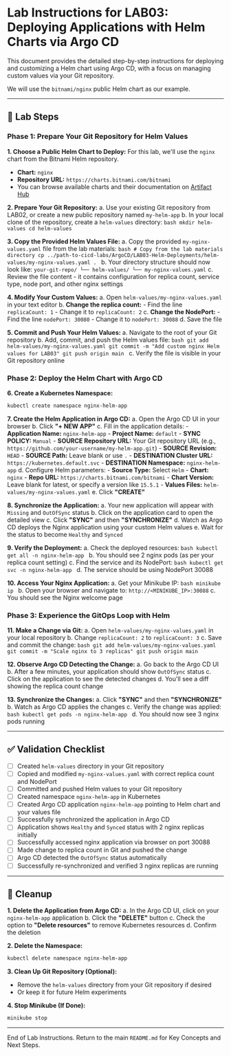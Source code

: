 # Lab Instructions for LAB03: Deploying Applications with Helm Charts via Argo CD

This document provides the detailed step-by-step instructions for deploying and customizing a Helm chart using Argo CD, with a focus on managing custom values via your Git repository.

We will use the `bitnami/nginx` public Helm chart as our example.

---

## 🚀 Lab Steps

### Phase 1: Prepare Your Git Repository for Helm Values

**1. Choose a Public Helm Chart to Deploy:**
   For this lab, we'll use the `nginx` chart from the Bitnami Helm repository.
   - **Chart:** `nginx`
   - **Repository URL:** `https://charts.bitnami.com/bitnami`
   - You can browse available charts and their documentation on [Artifact Hub](https://artifacthub.io/)

**2. Prepare Your Git Repository:**
   a. Use your existing Git repository from LAB02, or create a new public repository named `my-helm-app`
   b. In your local clone of the repository, create a `helm-values` directory:
      ```bash
      mkdir helm-values
      cd helm-values
      ```

**3. Copy the Provided Helm Values File:**
   a. Copy the provided `my-nginx-values.yaml` file from the lab materials:
      ```bash
      # Copy from the lab materials directory
      cp ../path-to-cicd-labs/ArgoCD/LAB03-Helm-Deployments/helm-values/my-nginx-values.yaml .
      ```
   b. Your directory structure should now look like:
      ```
      your-git-repo/
      └── helm-values/
          └── my-nginx-values.yaml
      ```
   c. Review the file content - it contains configuration for replica count, service type, node port, and other nginx settings

**4. Modify Your Custom Values:**
   a. Open `helm-values/my-nginx-values.yaml` in your text editor
   b. **Change the replica count:**
      - Find the line `replicaCount: 1`
      - Change it to `replicaCount: 2`
   c. **Change the NodePort:**
      - Find the line `nodePort: 30080`
      - Change it to `nodePort: 30088`
   d. Save the file

**5. Commit and Push Your Helm Values:**
   a. Navigate to the root of your Git repository
   b. Add, commit, and push the Helm values file:
      ```bash
      git add helm-values/my-nginx-values.yaml
      git commit -m "Add custom nginx Helm values for LAB03"
      git push origin main
      ```
   c. Verify the file is visible in your Git repository online

### Phase 2: Deploy the Helm Chart with Argo CD

**6. Create a Kubernetes Namespace:**
   ```bash
   kubectl create namespace nginx-helm-app
   ```

**7. Create the Helm Application in Argo CD:**
   a. Open the Argo CD UI in your browser
   b. Click **"+ NEW APP"**
   c. Fill in the application details:
      - **Application Name:** `nginx-helm-app`
      - **Project Name:** `default`
      - **SYNC POLICY:** `Manual`
      - **SOURCE Repository URL:** Your Git repository URL (e.g., `https://github.com/your-username/my-helm-app.git`)
      - **SOURCE Revision:** `HEAD`
      - **SOURCE Path:** Leave blank or use `.`
      - **DESTINATION Cluster URL:** `https://kubernetes.default.svc`
      - **DESTINATION Namespace:** `nginx-helm-app`
   d. Configure Helm parameters:
      - **Source Type:** Select `Helm`
      - **Chart:** `nginx`
      - **Repo URL:** `https://charts.bitnami.com/bitnami`
      - **Chart Version:** Leave blank for latest, or specify a version like `15.5.1`
      - **Values Files:** `helm-values/my-nginx-values.yaml`
   e. Click **"CREATE"**

**8. Synchronize the Application:**
   a. Your new application will appear with `Missing` and `OutOfSync` status
   b. Click on the application card to open the detailed view
   c. Click **"SYNC"** and then **"SYNCHRONIZE"**
   d. Watch as Argo CD deploys the Nginx application using your custom Helm values
   e. Wait for the status to become `Healthy` and `Synced`

**9. Verify the Deployment:**
   a. Check the deployed resources:
      ```bash
      kubectl get all -n nginx-helm-app
      ```
   b. You should see 2 nginx pods (as per your replica count setting)
   c. Find the service and its NodePort:
      ```bash
      kubectl get svc -n nginx-helm-app
      ```
   d. The service should be using NodePort 30088

**10. Access Your Nginx Application:**
   a. Get your Minikube IP:
      ```bash
      minikube ip
      ```
   b. Open your browser and navigate to: `http://<MINIKUBE_IP>:30088`
   c. You should see the Nginx welcome page

### Phase 3: Experience the GitOps Loop with Helm

**11. Make a Change via Git:**
   a. Open `helm-values/my-nginx-values.yaml` in your local repository
   b. Change `replicaCount: 2` to `replicaCount: 3`
   c. Save and commit the change:
      ```bash
      git add helm-values/my-nginx-values.yaml
      git commit -m "Scale nginx to 3 replicas"
      git push origin main
      ```

**12. Observe Argo CD Detecting the Change:**
   a. Go back to the Argo CD UI
   b. After a few minutes, your application should show `OutOfSync` status
   c. Click on the application to see the detected changes
   d. You'll see a diff showing the replica count change

**13. Synchronize the Changes:**
   a. Click **"SYNC"** and then **"SYNCHRONIZE"**
   b. Watch as Argo CD applies the changes
   c. Verify the change was applied:
      ```bash
      kubectl get pods -n nginx-helm-app
      ```
   d. You should now see 3 nginx pods running

---

## ✅ Validation Checklist

- [ ] Created `helm-values` directory in your Git repository
- [ ] Copied and modified `my-nginx-values.yaml` with correct replica count and NodePort
- [ ] Committed and pushed Helm values to your Git repository
- [ ] Created namespace `nginx-helm-app` in Kubernetes
- [ ] Created Argo CD application `nginx-helm-app` pointing to Helm chart and your values file
- [ ] Successfully synchronized the application in Argo CD
- [ ] Application shows `Healthy` and `Synced` status with 2 nginx replicas initially
- [ ] Successfully accessed nginx application via browser on port 30088
- [ ] Made change to replica count in Git and pushed the change
- [ ] Argo CD detected the `OutOfSync` status automatically
- [ ] Successfully re-synchronized and verified 3 nginx replicas are running

---

## 🧹 Cleanup

**1. Delete the Application from Argo CD:**
   a. In the Argo CD UI, click on your `nginx-helm-app` application
   b. Click the **"DELETE"** button
   c. Check the option to **"Delete resources"** to remove Kubernetes resources
   d. Confirm the deletion

**2. Delete the Namespace:**
   ```bash
   kubectl delete namespace nginx-helm-app
   ```

**3. Clean Up Git Repository (Optional):**
   - Remove the `helm-values` directory from your Git repository if desired
   - Or keep it for future Helm experiments

**4. Stop Minikube (If Done):**
   ```bash
   minikube stop
   ```

---

End of Lab Instructions. Return to the main `README.md` for Key Concepts and Next Steps. 